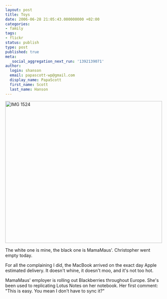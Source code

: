 ```yaml
---
layout: post
title: Toys
date: 2006-06-28 21:05:43.000000000 +02:00
categories:
- family
tags:
- flickr
status: publish
type: post
published: true
meta:
  _social_aggregation_next_run: '1392139071'
author:
  login: shanson
  email: papascott-wp@gmail.com
  display_name: PapaScott
  first_name: Scott
  last_name: Hanson
---
```

<p><a href="http://www.flickr.com/photos/papascott/177175128/" title="Photo Sharing"><img src="http://static.flickr.com/44/177175128_ac093a8782.jpg" width="500" height="452" alt="IMG 1524" /></a></p>
<p>The white one is mine, the black one is MamaMaus'. Christopher went empty today.</p>
<p>For all the complaining I did, the MacBook arrived on the exact day Apple estimated delivery. It doesn't whine, it doesn't moo, and it's not too hot.</p>
<p>MamaMaus' employer is rolling out Blackberries throughout Europe. She's been used to replicating Lotus Notes on her notebook. Her first comment: "This is easy. You mean I don't have to sync it?"</p>

